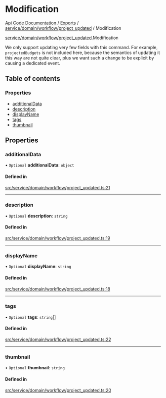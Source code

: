 # Modification
 
[Api Code Documentation](../README.md) / [Exports](../modules.md) / [service/domain/workflow/project\_updated](../modules/service_domain_workflow_project_updated.md) / Modification

[service/domain/workflow/project_updated](../modules/service_domain_workflow_project_updated.md).Modification

We only support updating very few fields with this command. For example,
`projectedBudgets` is not included here, because the semantics of updating it this
way are not quite clear, plus we want such a change to be explicit by causing a
dedicated event.

## Table of contents

### Properties

- [additionalData](service_domain_workflow_project_updated.Modification.md#additionaldata)
- [description](service_domain_workflow_project_updated.Modification.md#description)
- [displayName](service_domain_workflow_project_updated.Modification.md#displayname)
- [tags](service_domain_workflow_project_updated.Modification.md#tags)
- [thumbnail](service_domain_workflow_project_updated.Modification.md#thumbnail)

## Properties

### additionalData

• `Optional` **additionalData**: `object`

#### Defined in

[src/service/domain/workflow/project_updated.ts:21](https://github.com/openkfw/TruBudget/blob/f6ee764/api/src/service/domain/workflow/project_updated.ts#L21)

___

### description

• `Optional` **description**: `string`

#### Defined in

[src/service/domain/workflow/project_updated.ts:19](https://github.com/openkfw/TruBudget/blob/f6ee764/api/src/service/domain/workflow/project_updated.ts#L19)

___

### displayName

• `Optional` **displayName**: `string`

#### Defined in

[src/service/domain/workflow/project_updated.ts:18](https://github.com/openkfw/TruBudget/blob/f6ee764/api/src/service/domain/workflow/project_updated.ts#L18)

___

### tags

• `Optional` **tags**: `string`[]

#### Defined in

[src/service/domain/workflow/project_updated.ts:22](https://github.com/openkfw/TruBudget/blob/f6ee764/api/src/service/domain/workflow/project_updated.ts#L22)

___

### thumbnail

• `Optional` **thumbnail**: `string`

#### Defined in

[src/service/domain/workflow/project_updated.ts:20](https://github.com/openkfw/TruBudget/blob/f6ee764/api/src/service/domain/workflow/project_updated.ts#L20)
